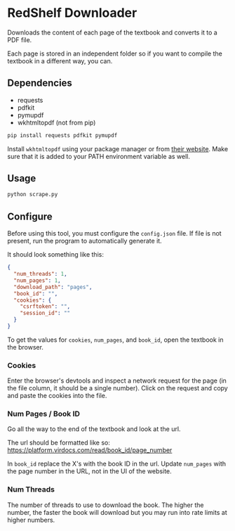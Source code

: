 # RedShelf Downloader

Downloads the content of each page of the textbook and converts it to a PDF file.

Each page is stored in an independent folder so if you want to compile the textbook in a different way, you can.

## Dependencies

- requests
- pdfkit
- pymupdf
- wkhtmltopdf (not from pip)

```sh
pip install requests pdfkit pymupdf
```

Install `wkhtmltopdf` using your package manager or from [their website](https://wkhtmltopdf.org/downloads.html). Make sure that it is added to your PATH environment variable as well.

## Usage

```sh
python scrape.py
```

## Configure

Before using this tool, you must configure the `config.json` file. If file is not present, run the program to automatically generate it.

It should look something like this:

```json
{
  "num_threads": 1,
  "num_pages": 1,
  "download_path": "pages",
  "book_id": "",
  "cookies": {
    "csrftoken": "",
    "session_id": ""
  }
}
```

To get the values for `cookies`, `num_pages`, and `book_id`, open the textbook in the browser.

### Cookies

Enter the browser's devtools and inspect a network request for the page (in the file column, it should be a single number). Click on the request and copy and paste the cookies into the file.

### Num Pages / Book ID

Go all the way to the end of the textbook and look at the url.

The url should be formatted like so:
https://platform.virdocs.com/read/book_id/page_number

In `book_id` replace the X's with the book ID in the url. Update `num_pages` with the page number in the URL, not in the UI of the website.

### Num Threads

The number of threads to use to download the book. The higher the number, the faster the book will download but you may run into rate limits at higher numbers.
